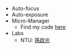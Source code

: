 * Auto-focus
* Auto-exposure
* Micro-Manager
  * Find my code [here](https://github.com/ywwang-notes/MicroManager)
* Labs
  * NTU: [孫啟光](http://gipo.ntu.edu.tw/p6student-5-detail2.php?sn=25&is_manage=0&title_code=)
